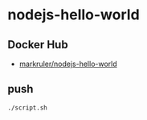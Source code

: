 # nodejs-hello-world

## Docker Hub

- [markruler/nodejs-hello-world](https://hub.docker.com/r/markruler/nodejs-hello-world)

## push

```sh
./script.sh
```
